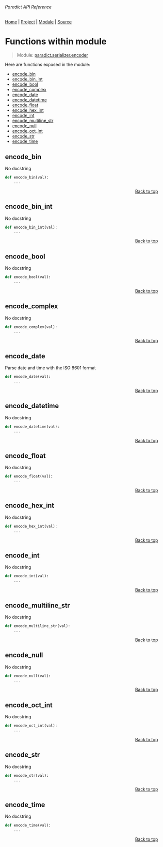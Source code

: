 ###### Paradict API Reference
[Home](/docs/api/README.md) | [Project](/README.md) | [Module](/docs/api/modules/paradict/serializer/encoder/README.md) | [Source](/src/paradict/serializer/encoder.py)

# Functions within module
> Module: [paradict.serializer.encoder](/docs/api/modules/paradict/serializer/encoder/README.md)

Here are functions exposed in the module:
- [encode\_bin](#encode_bin)
- [encode\_bin\_int](#encode_bin_int)
- [encode\_bool](#encode_bool)
- [encode\_complex](#encode_complex)
- [encode\_date](#encode_date)
- [encode\_datetime](#encode_datetime)
- [encode\_float](#encode_float)
- [encode\_hex\_int](#encode_hex_int)
- [encode\_int](#encode_int)
- [encode\_multiline\_str](#encode_multiline_str)
- [encode\_null](#encode_null)
- [encode\_oct\_int](#encode_oct_int)
- [encode\_str](#encode_str)
- [encode\_time](#encode_time)

## encode\_bin
No docstring

```python
def encode_bin(val):
    ...
```

<p align="right"><a href="#paradict-api-reference">Back to top</a></p>

## encode\_bin\_int
No docstring

```python
def encode_bin_int(val):
    ...
```

<p align="right"><a href="#paradict-api-reference">Back to top</a></p>

## encode\_bool
No docstring

```python
def encode_bool(val):
    ...
```

<p align="right"><a href="#paradict-api-reference">Back to top</a></p>

## encode\_complex
No docstring

```python
def encode_complex(val):
    ...
```

<p align="right"><a href="#paradict-api-reference">Back to top</a></p>

## encode\_date
Parse date and time with the ISO 8601 format

```python
def encode_date(val):
    ...
```

<p align="right"><a href="#paradict-api-reference">Back to top</a></p>

## encode\_datetime
No docstring

```python
def encode_datetime(val):
    ...
```

<p align="right"><a href="#paradict-api-reference">Back to top</a></p>

## encode\_float
No docstring

```python
def encode_float(val):
    ...
```

<p align="right"><a href="#paradict-api-reference">Back to top</a></p>

## encode\_hex\_int
No docstring

```python
def encode_hex_int(val):
    ...
```

<p align="right"><a href="#paradict-api-reference">Back to top</a></p>

## encode\_int
No docstring

```python
def encode_int(val):
    ...
```

<p align="right"><a href="#paradict-api-reference">Back to top</a></p>

## encode\_multiline\_str
No docstring

```python
def encode_multiline_str(val):
    ...
```

<p align="right"><a href="#paradict-api-reference">Back to top</a></p>

## encode\_null
No docstring

```python
def encode_null(val):
    ...
```

<p align="right"><a href="#paradict-api-reference">Back to top</a></p>

## encode\_oct\_int
No docstring

```python
def encode_oct_int(val):
    ...
```

<p align="right"><a href="#paradict-api-reference">Back to top</a></p>

## encode\_str
No docstring

```python
def encode_str(val):
    ...
```

<p align="right"><a href="#paradict-api-reference">Back to top</a></p>

## encode\_time
No docstring

```python
def encode_time(val):
    ...
```

<p align="right"><a href="#paradict-api-reference">Back to top</a></p>
